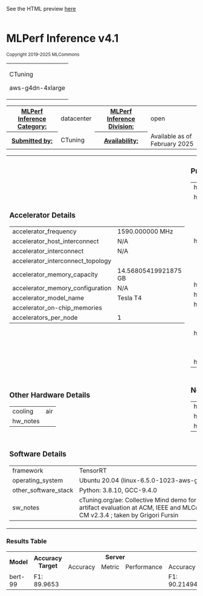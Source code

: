 
See the HTML preview [here](https://htmlpreview.github.io/?https://github.com/GATEOverflow/inference_results_v4.1/blob/main/open/CTuning/results/cm-demo-gfursin-aws-g4dn.4xlarge-nvidia_original-gpu-tensorrt-vdefault-default_config/summary.html)



<div class="resultpage">
 <div class="titlebarcontainer">
  <div class="logo">
   <a href="/" style="border: none"><img src="" alt="" /></a>
  </div>
  <div class="titlebar">
   <h1 class="title">MLPerf Inference v4.1</h1>
   <p style="font-size: smaller">Copyright 2019-2025 MLCommons</p>
  </div>
 </div>
 <table class="titlebarcontainer">
  <tr>
   <td class="headerbar" rowspan="2">
    <p>CTuning     </p>
    <p>aws-g4dn-4xlarge    </p>
   </td>
  </tr>
 </table>
 <table class="datebar">
  <tbody>
   <tr>
    <th id="license_num"><a href="">MLPerf Inference Category:</a></th>
    <td id="license_num_val">datacenter</td>
    <th id="test_date"><a href="">MLPerf Inference Division:</a></th>
    <td id="test_date_val">open</td>
   </tr>
   <tr>
    <th id="tester"><a href="">Submitted by:</a></th>
    <td id="tester_val">CTuning</td>
    <th id="sw_avail"><a href="">Availability:</a></th>
    <td id="sw_avail_val">Available as of February 2025</td>
   </tr>
  </tbody>
 </table>
  
<table>
            <tr><td><h3>Accelerator Details</h3><table><tr><td>accelerator_frequency</td><td>1590.000000 MHz</td></tr><tr><td>accelerator_host_interconnect</td><td>N/A</td></tr><tr><td>accelerator_interconnect</td><td>N/A</td></tr><tr><td>accelerator_interconnect_topology</td><td></td></tr><tr><td>accelerator_memory_capacity</td><td>14.56805419921875 GB</td></tr><tr><td>accelerator_memory_configuration</td><td>N/A</td></tr><tr><td>accelerator_model_name</td><td>Tesla T4</td></tr><tr><td>accelerator_on-chip_memories</td><td></td></tr><tr><td>accelerators_per_node</td><td>1</td></tr></table></td> <td><h3>Processor and Memory Details</h3><table><tr><td>host_memory_capacity</td><td>63G</td></tr><tr><td>host_memory_configuration</td><td>undefined</td></tr><tr><td>host_processor_caches</td><td>L1d cache: 256 KiB, L1i cache: 256 KiB, L2 cache: 8 MiB, L3 cache: 35.8 MiB</td></tr><tr><td>host_processor_core_count</td><td>8</td></tr><tr><td>host_processor_frequency</td><td>undefined</td></tr><tr><td>host_processor_interconnect</td><td></td></tr><tr><td>host_processor_model_name</td><td>Intel(R) Xeon(R) Platinum 8259CL CPU @ 2.50GHz</td></tr><tr><td>host_processors_per_node</td><td>1</td></tr></table></td> </tr>
            <tr><td ><h3>Other Hardware Details</h3><table><tr><td>cooling</td><td>air</td></tr><tr><td>hw_notes</td><td></td></tr></table></td> <td><h3>Network and Interconnect Details</h3><table><tr><td>host_network_card_count</td><td>1</td></tr><tr><td>host_networking</td><td>Gig Ethernet</td></tr><tr><td>host_networking_topology</td><td>N/A</td></tr></table></td> </tr>
            <tr><td colspan="2"><h3>Software Details</h3><table><tr><td>framework</td><td>TensorRT</td></tr><tr><td>operating_system</td><td>Ubuntu 20.04 (linux-6.5.0-1023-aws-glibc2.31)</td></tr><tr><td>other_software_stack</td><td>Python: 3.8.10, GCC-9.4.0</td></tr><tr><td>sw_notes</td><td>cTuning.org/ae: Collective Mind demo for our reproducibility initiatives and artifact evaluation at ACM, IEEE and MLCommons ; automated by MLCommons CM v2.3.4 ; taken by Grigori Fursin</td></tr></table></td> </tr>
            </table>

<h3>Results Table</h3>
<table>
    <tr>
        <th rowspan="2">Model</th>
        <th rowspan="2">Accuracy Target</th>
        <th colspan="3">Server</th>
        <th colspan="3">Offline</th>
    </tr>
    <tr><td> Accuracy </td>
    <td>Metric</td>
    <td>Performance</td><td> Accuracy </td>
    <td>Metric</td>
    <td>Performance</td>
    </tr><tr><td>bert-99</td><td>F1: 89.9653</td><td></td><td></td><td></td><td>F1: 90.21494616303566</td><td>Samples/s</td> <td>381.124</td></table>

